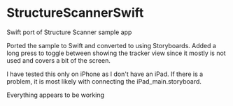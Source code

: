 # StructureScannerSwift
Swift port of Structure Scanner sample app

Ported the sample to Swift and converted to using Storyboards. Added a long press to toggle between showing the tracker view since it mostly is not used and covers a bit of the screen.

I have tested this only on iPhone as I don't have an iPad. If there is a problem, it is most likely with connecting the iPad_main.storyboard.

Everything appears to be working
